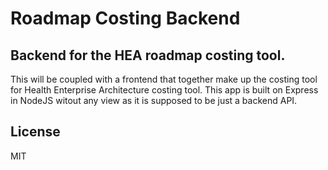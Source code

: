 # Roadmap Costing Backend
## Backend for the HEA roadmap costing tool.

This will be coupled with a frontend that together make up the costing tool for Health Enterprise Architecture costing tool. This app is built on Express in NodeJS witout any view as it is supposed to be just a backend API.

## License
MIT